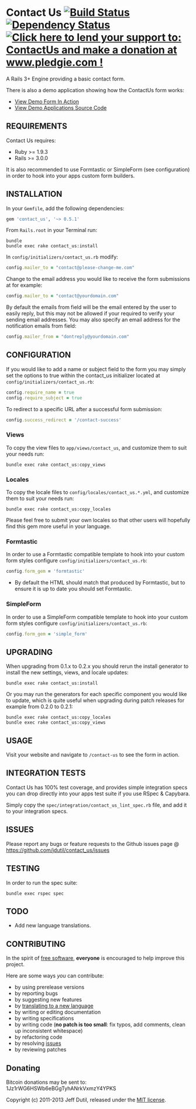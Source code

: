 # Contact Us [![Build Status](https://secure.travis-ci.org/JDutil/contact_us.png)](http://travis-ci.org/JDutil/contact_us) [![Dependency Status](https://gemnasium.com/jdutil/contact_us.png?travis)](https://gemnasium.com/jdutil/contact_us) [![Click here to lend your support to: ContactUs and make a donation at www.pledgie.com !](http://www.pledgie.com/campaigns/16807.png?skin_name=chrome)][pledgie]
A Rails 3+ Engine providing a basic contact form.  

[travis]: http://travis-ci.org/jdutil/contact_us
[gemnasium]: https://gemnasium.com/jdutil/contact_us
[pledgie]: http://www.pledgie.com/campaigns/16807

There is also a demo application showing how the ContactUs form works:

* [View Demo Form In Action](http://contact-us-demo.herokuapp.com)
* [View Demo Applications Source Code](http://github.com/jdutil/contact_us_demo)

## REQUIREMENTS

Contact Us requires:

* Ruby >= 1.9.3
* Rails >= 3.0.0

It is also recommended to use Formtastic or SimpleForm (see configuration) in order to hook into your apps custom form builders.

## INSTALLATION

In your `Gemfile`, add the following dependencies:

```ruby
gem 'contact_us', '~> 0.5.1'
```

From `Rails.root` in your Terminal run:

```shell
bundle
bundle exec rake contact_us:install
```

In `config/initializers/contact_us.rb` modify:

```ruby
config.mailer_to = "contact@please-change-me.com"
```

Change to the email address you would like to receive the form submissions at for example:

```ruby
config.mailer_to = "contact@yourdomain.com"
```

By default the emails from field will be the email entered by the user to easily reply, but this may not be allowed if your required to verify your sending email addresses.
You may also specify an email address for the notification emails from field:

```ruby
config.mailer_from = "dontreply@yourdomain.com"
```

## CONFIGURATION

If you would like to add a name or subject field to the form you may simply
set the options to true within the contact_us initializer located at `config/initializers/contact_us.rb`:

```ruby
config.require_name = true
config.require_subject = true
```

To redirect to a specific URL after a successful form submission:
```ruby
config.success_redirect = '/contact-success'
```

### Views

To copy the view files to `app/views/contact_us`, and customize them to suit your needs run:

```shell
bundle exec rake contact_us:copy_views
```

### Locales

To copy the locale files to `config/locales/contact_us.*.yml`, and customize them to suit your needs run:

```shell
bundle exec rake contact_us:copy_locales
```

Please feel free to submit your own locales so that other users will hopefully find this gem more useful in your language.

### Formtastic

In order to use a Formtastic compatible template to hook into your custom form styles configure `config/initializers/contact_us.rb`:

```ruby
config.form_gem = 'formtastic'
```

* By default the HTML should match that produced by Formtastic, but to ensure it is up to date you should set Formtastic.

### SimpleForm

In order to use a SimpleForm compatible template to hook into your custom form styles configure `config/initializers/contact_us.rb`:

```ruby
config.form_gem = 'simple_form'
```

## UPGRADING

When upgrading from 0.1.x to 0.2.x you should rerun the install generator to install the new settings, views, and locale updates:

```shell
bundle exec rake contact_us:install
```

Or you may run the generators for each specific component you would like to update, which is quite useful when upgrading during patch releases for example from 0.2.0 to 0.2.1:

```shell
bundle exec rake contact_us:copy_locales
bundle exec rake contact_us:copy_views
```

## USAGE

Visit your website and navigate to `/contact-us` to see the form in action.

## INTEGRATION TESTS

Contact Us has 100% test coverage, and provides simple integration specs you can drop directly into your apps test suite if you use RSpec & Capybara.

Simply copy the `spec/integration/contact_us_lint_spec.rb` file, and add it to your integration specs.

## ISSUES

Please report any bugs or feature requests to the Github issues page @ https://github.com/jdutil/contact_us/issues

## TESTING

In order to run the spec suite:

```shell
bundle exec rspec spec
```

## TODO

* Add new language translations.

## CONTRIBUTING

In the spirit of [free software](http://www.fsf.org/licensing/essays/free-sw.html), **everyone** is encouraged to help improve this project.

Here are some ways *you* can contribute:

* by using prerelease versions
* by reporting bugs
* by suggesting new features
* by [translating to a new language](https://github.com/jdutil/contact_us/tree/master/config/locales)
* by writing or editing documentation
* by writing specifications
* by writing code (**no patch is too small**: fix typos, add comments, clean up inconsistent whitespace)
* by refactoring code
* by resolving [issues](https://github.com/jdutil/contact_us/issues)
* by reviewing patches

## Donating

Bitcoin donations may be sent to: 1Jz1rWG6HSWb6eBGgTyhANrkVxmzY4YPKS

Copyright (c) 2011-2013 Jeff Dutil, released under the [MIT license](https://github.com/jdutil/contact_us/tree/master/MIT-LICENSE).
